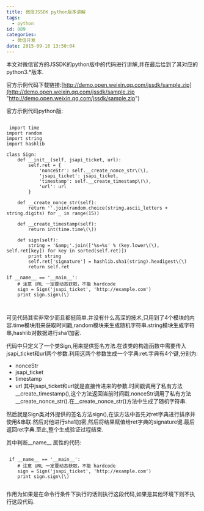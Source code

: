 ```yaml
---
title: 微信JSSDK python版本讲解
tags:
  - python
id: 889
categories:
  - 微信开发
date: 2015-09-16 13:50:04
---
```


本文对微信官方的JSSDK的python版中的代码进行讲解,并在最后给到了其对应的python3.*版本.

官方示例代码下载链接:[http://demo.open.weixin.qq.com/jssdk/sample.zip](http://demo.open.weixin.qq.com/jssdk/sample.zip "http://demo.open.weixin.qq.com/jssdk/sample.zip")

官方示例代码python版:
``` 

 import time
import random
import string
import hashlib

class Sign:
    def __init__(self, jsapi_ticket, url):
        self.ret = {
            'nonceStr': self.__create_nonce_str\(\),
            'jsapi_ticket': jsapi_ticket,
            'timestamp': self.__create_timestamp\(\),
            'url': url
        }

    def __create_nonce_str(self):
        return ''.join(random.choice(string.ascii_letters + string.digits) for _ in range(15))

    def __create_timestamp(self):
        return int(time.time\(\))

    def sign(self):
        string = '&amp;'.join(['%s=%s' % (key.lower\(\), self.ret[key]) for key in sorted(self.ret)])
        print string
        self.ret['signature'] = hashlib.sha1(string).hexdigest\(\)
        return self.ret

if __name__ == '__main__':
    # 注意 URL 一定要动态获取，不能 hardcode
    sign = Sign('jsapi_ticket', 'http://example.com')
    print sign.sign\(\)



 ```
可见代码其实非常少而且都挺简单.并没有什么高深的技术,只用到了4个模块的内容.time模块用来获取时间戳,random模块来生成随机字符串.string模块生成字符串,hashlib对数据进行sha1加密.

代码中只定义了一个类Sign,用来提供签名方法.在该类的构造函数中需要传入jsapi_ticket和url两个参数.利用这两个参数生成一个字典:ret.字典有4个键,分别为:

*   nonceStr
*   jsapi_ticket
*   timestamp
*   url
其中jsapi_ticket和url就是直接传进来的参数.时间戳调用了私有方法__create_timestamp\(\),这个方法返回当前时间戳.nonceStr调用了私有方法__create_nonce_str\(\).在__create_nonce_str\(\)方法中生成了随机字符串.

然后就是Sign类对外提供的签名方法sign\(\),在该方法中首先对ret字典进行排序并使用&amp;串联.然后对他进行sha1加密,然后将结果赋值给ret字典的signature键.最后返回ret字典.至此,整个生成验证过程结束.

其中判断__name__ 属性的代码:
``` 

 if __name__ == '__main__':
    # 注意 URL 一定要动态获取，不能 hardcode
    sign = Sign('jsapi_ticket', 'http://example.com')
    print sign.sign\(\)


 ```
作用为如果是在命令行条件下执行的话则执行这段代码,如果是其他环境下则不执行这段代码.